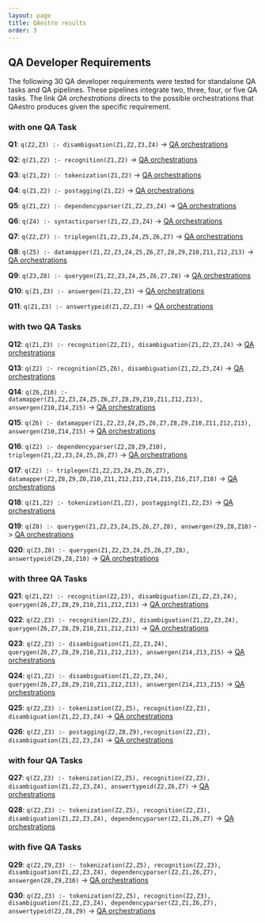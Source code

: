 ```yaml
---
layout: page
title: QAestro results
order: 3
---
```




## QA Developer Requirements
The following 30 QA developer requirements were tested for standalone QA tasks and QA pipelines. These pipelines integrate two, three, four, or five QA tasks. The link _QA orchestrations_ directs to the possible orchestrations that QAestro produces given the specific requirement.

### with one QA Task

__Q1__: `q(Z2,Z3) :- disambiguation(Z1,Z2,Z3,Z4)` -> [QA orchestrations](https://github.com/WDAqua/QAestro/blob/master/qa/output/output_query_1.txt)

__Q2__: `q(Z1,Z2) :- recognition(Z1,Z2)` -> [QA orchestrations](https://github.com/WDAqua/QAestro/blob/master/qa/output/output_query_2.txt)

__Q3__: `q(Z1,Z2) :- tokenization(Z1,Z2)` -> [QA orchestrations](https://github.com/WDAqua/QAestro/blob/master/qa/output/output_query_3.txt)

__Q4__: `q(Z1,Z2) :- postagging(Z1,Z2)` -> [QA orchestrations](https://github.com/WDAqua/QAestro/blob/master/qa/output/output_query_4.txt)

__Q5__: `q(Z1,Z2) :- dependencyparser(Z1,Z2,Z3,Z4)` -> [QA orchestrations](https://github.com/WDAqua/QAestro/blob/master/qa/output/output_query_5.txt)

__Q6__: `q(Z4) :- syntacticparser(Z1,Z2,Z3,Z4)` -> [QA orchestrations](https://github.com/WDAqua/QAestro/blob/master/qa/output/output_query_6.txt)

__Q7__: `q(Z2,Z7) :- triplegen(Z1,Z2,Z3,Z4,Z5,Z6,Z7)` -> [QA orchestrations](https://github.com/WDAqua/QAestro/blob/master/qa/output/output_query_7.txt)

__Q8__: `q(Z5) :- datamapper(Z1,Z2,Z3,Z4,Z5,Z6,Z7,Z8,Z9,Z10,Z11,Z12,Z13)` -> [QA orchestrations](https://github.com/WDAqua/QAestro/blob/master/qa/output/output_query_8.txt)

__Q9__: `q(Z3,Z8) :- querygen(Z1,Z2,Z3,Z4,Z5,Z6,Z7,Z8)` -> [QA orchestrations](https://github.com/WDAqua/QAestro/blob/master/qa/output/output_query_9.txt)

__Q10__: `q(Z1,Z3) :- answergen(Z1,Z2,Z3)` -> [QA orchestrations](https://github.com/WDAqua/QAestro/blob/master/qa/output/output_query_10.txt)

__Q11__: `q(Z1,Z3) :- answertypeid(Z1,Z2,Z3)` -> [QA orchestrations](https://github.com/WDAqua/QAestro/blob/master/qa/output/output_query_11.txt)

### with two QA Tasks
__Q12__: `q(Z1,Z3) :- recognition(Z2,Z1), disambiguation(Z1,Z2,Z3,Z4)` -> [QA orchestrations](https://github.com/WDAqua/QAestro/blob/master/qa/output/output_query_12.txt)

__Q13__: `q(Z2) :- recognition(Z5,Z6), disambiguation(Z1,Z2,Z3,Z4)` -> [QA orchestrations](https://github.com/WDAqua/QAestro/blob/master/qa/output/output_query_13.txt)

__Q14__: `q(Z6,Z10) :- datamapper(Z1,Z2,Z3,Z4,Z5,Z6,Z7,Z8,Z9,Z10,Z11,Z12,Z13), answergen(Z10,Z14,Z15)` -> [QA orchestrations](https://github.com/WDAqua/QAestro/blob/master/qa/output/output_query_14.txt)

__Q15__: `q(Z6) :- datamapper(Z1,Z2,Z3,Z4,Z5,Z6,Z7,Z8,Z9,Z10,Z11,Z12,Z13), answergen(Z10,Z14,Z15)` -> [QA orchestrations](https://github.com/WDAqua/QAestro/blob/master/qa/output/output_query_15.txt)

__Q16__: `q(Z2) :- dependencyparser(Z2,Z8,Z9,Z10), triplegen(Z1,Z2,Z3,Z4,Z5,Z6,Z7)` -> [QA orchestrations](https://github.com/WDAqua/QAestro/blob/master/qa/output/output_query_16.txt)

__Q17__: `q(Z2) :- triplegen(Z1,Z2,Z3,Z4,Z5,Z6,Z7), datamapper(Z2,Z8,Z9,Z0,Z10,Z11,Z12,Z13,Z14,Z15,Z16,Z17,Z18)` -> [QA orchestrations](https://github.com/WDAqua/QAestro/blob/master/qa/output/output_query_17.txt)

__Q18__: `q(Z1,Z2) :- tokenization(Z1,Z2), postagging(Z1,Z2,Z3)` -> [QA orchestrations](https://github.com/WDAqua/QAestro/blob/master/qa/output/output_query_18.txt)

__Q19__: `q(Z8) :- querygen(Z1,Z2,Z3,Z4,Z5,Z6,Z7,Z8), answergen(Z9,Z8,Z10)` -> [QA orchestrations](https://github.com/WDAqua/QAestro/blob/master/qa/output/output_query_19.txt)

__Q20__: `q(Z3,Z8) :- querygen(Z1,Z2,Z3,Z4,Z5,Z6,Z7,Z8), answertypeid(Z9,Z8,Z10)` -> [QA orchestrations](https://github.com/WDAqua/QAestro/blob/master/qa/output/output_query_20.txt)

### with three QA Tasks
__Q21__: `q(Z1,Z2) :- recognition(Z2,Z3), disambiguation(Z1,Z2,Z3,Z4), querygen(Z6,Z7,Z8,Z9,Z10,Z11,Z12,Z13)` -> [QA orchestrations](https://github.com/WDAqua/QAestro/blob/master/qa/output/output_query_21.txt)

__Q22__: `q(Z2,Z3) :- recognition(Z2,Z3), disambiguation(Z1,Z2,Z3,Z4), querygen(Z6,Z7,Z8,Z9,Z10,Z11,Z12,Z13)` -> [QA orchestrations](https://github.com/WDAqua/QAestro/blob/master/qa/output/output_query_22.txt)

__Q23__: `q(Z2,Z3) :- disambiguation(Z1,Z2,Z3,Z4), querygen(Z6,Z7,Z8,Z9,Z10,Z11,Z12,Z13), answergen(Z14,Z13,Z15)` -> [QA orchestrations](https://github.com/WDAqua/QAestro/blob/master/qa/output/output_query_23.txt)

__Q24__: `q(Z1,Z2) :- disambiguation(Z1,Z2,Z3,Z4), querygen(Z6,Z7,Z8,Z9,Z10,Z11,Z12,Z13), answergen(Z14,Z13,Z15)` -> [QA orchestrations](https://github.com/WDAqua/QAestro/blob/master/qa/output/output_query_24.txt)

__Q25__: `q(Z2,Z3) :- tokenization(Z2,Z5), recognition(Z2,Z3), disambiguation(Z1,Z2,Z3,Z4)` -> [QA orchestrations](https://github.com/WDAqua/QAestro/blob/master/qa/output/output_query_25.txt)

__Q26__: `q(Z2,Z3) :- postagging(Z2,Z8,Z9),recognition(Z2,Z3), disambiguation(Z1,Z2,Z3,Z4)` -> [QA orchestrations](https://github.com/WDAqua/QAestro/blob/master/qa/output/output_query_26.txt)

### with four QA Tasks
__Q27__: `q(Z2,Z3) :- tokenization(Z2,Z5), recognition(Z2,Z3), disambiguation(Z1,Z2,Z3,Z4), answertypeid(Z2,Z6,Z7)` -> [QA orchestrations](https://github.com/WDAqua/QAestro/blob/master/qa/output/output_query_27.txt)

__Q28__: `q(Z2,Z3) :- tokenization(Z2,Z5), recognition(Z2,Z3), disambiguation(Z1,Z2,Z3,Z4), dependencyparser(Z2,Z1,Z6,Z7)` -> [QA orchestrations](https://github.com/WDAqua/QAestro/blob/master/qa/output/output_query_28.txt)

### with five QA Tasks
__Q29__: `q(Z2,Z9,Z3) :- tokenization(Z2,Z5), recognition(Z2,Z3), disambiguation(Z1,Z2,Z3,Z4), dependencyparser(Z2,Z1,Z6,Z7), answergen(Z8,Z9,Z10)` -> [QA orchestrations](https://github.com/WDAqua/QAestro/blob/master/qa/output/output_query_29.txt)

__Q30__: `q(Z2,Z3) :- tokenization(Z2,Z5), recognition(Z2,Z3), disambiguation(Z1,Z2,Z3,Z4), dependencyparser(Z2,Z1,Z6,Z7), answertypeid(Z2,Z8,Z9)` -> [QA orchestrations](https://github.com/WDAqua/QAestro/blob/master/qa/output/output_query_30.txt)
